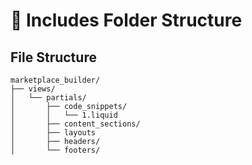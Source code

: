# 🌳 Includes Folder Structure

## File Structure

```plaintext
marketplace_builder/
├── views/
│   └── partials/
│       ├── code_snippets/
│       │   └── 1.liquid
│       ├── content_sections/
│       ├── layouts
│       ├── headers/
│       └── footers/
```
